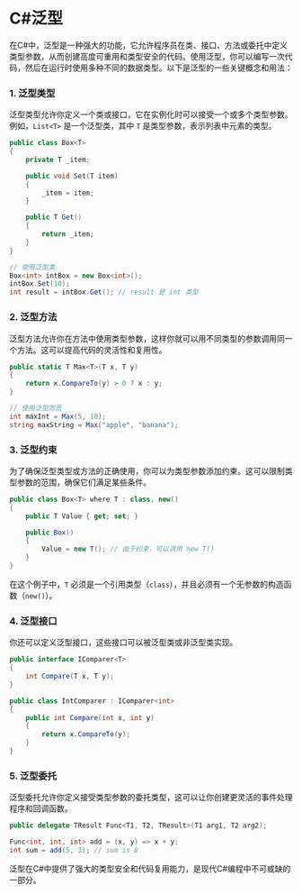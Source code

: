 # C#泛型

在C#中，泛型是一种强大的功能，它允许程序员在类、接口、方法或委托中定义类型参数，从而创建高度可重用和类型安全的代码。使用泛型，你可以编写一次代码，然后在运行时使用多种不同的数据类型。以下是泛型的一些关键概念和用法：

### 1. 泛型类型

泛型类型允许你定义一个类或接口，它在实例化时可以接受一个或多个类型参数。例如，`List<T>` 是一个泛型类，其中 `T` 是类型参数，表示列表中元素的类型。

```csharp
public class Box<T>
{
    private T _item;

    public void Set(T item)
    {
        _item = item;
    }

    public T Get()
    {
        return _item;
    }
}

// 使用泛型类
Box<int> intBox = new Box<int>();
intBox.Set(10);
int result = intBox.Get(); // result 是 int 类型
```

### 2. 泛型方法

泛型方法允许你在方法中使用类型参数，这样你就可以用不同类型的参数调用同一个方法。这可以提高代码的灵活性和复用性。

```csharp
public static T Max<T>(T x, T y)
{
    return x.CompareTo(y) > 0 ? x : y;
}

// 使用泛型方法
int maxInt = Max(5, 10);
string maxString = Max("apple", "banana");
```

### 3. 泛型约束

为了确保泛型类型或方法的正确使用，你可以为类型参数添加约束。这可以限制类型参数的范围，确保它们满足某些条件。

```csharp
public class Box<T> where T : class, new()
{
    public T Value { get; set; }

    public Box()
    {
        Value = new T(); // 由于约束，可以调用 new T()
    }
}
```

在这个例子中，`T` 必须是一个引用类型（`class`），并且必须有一个无参数的构造函数（`new()`）。

### 4. 泛型接口

你还可以定义泛型接口，这些接口可以被泛型类或非泛型类实现。

```csharp
public interface IComparer<T>
{
    int Compare(T x, T y);
}

public class IntComparer : IComparer<int>
{
    public int Compare(int x, int y)
    {
        return x.CompareTo(y);
    }
}
```

### 5. 泛型委托

泛型委托允许你定义接受类型参数的委托类型，这可以让你创建更灵活的事件处理程序和回调函数。

```csharp
public delegate TResult Func<T1, T2, TResult>(T1 arg1, T2 arg2);

Func<int, int, int> add = (x, y) => x + y;
int sum = add(5, 3); // sum is 8
```

泛型在C#中提供了强大的类型安全和代码复用能力，是现代C#编程中不可或缺的一部分。